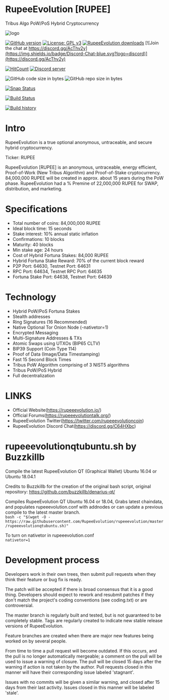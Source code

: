 # RupeeEvolution [RUPEE]
Tribus Algo PoW/PoS Hybrid Cryptocurrency

![logo](http://i.imgur.com/gIe5vnw.png)

[![GitHub version](https://img.shields.io/github/release/Rupee-Foundation/Rupee-Evolution.svg)](https://badge.fury.io/gh/Rupee-Foundation%2FRupee-Evolution)
[![License: GPL v3](https://img.shields.io/badge/License-MIT-blue.svg)](https://github.com/Rupee-Foundation/Rupee-Evolution/blob/master/COPYING)
[![RupeeEvolution downloads](https://img.shields.io/github/downloads/Rupee-Foundation/Rupee-Evolution/total.svg?maxAge=2592000)](https://github.com/Rupee-Foundation/Rupee-Evolution/releases)
[![Join the chat at https://discord.gg/AcThv2y](https://img.shields.io/badge/Discord-Chat-blue.svg?logo=discord)](https://discord.gg/AcThv2y)

[![HitCount](http://hits.dwyl.io/carsenk/rupeeevolution.svg)](http://hits.dwyl.io/Rupee-Foundation/Rupee-Evolution)
<a href="https://discord.gg/UPpQy3n"><img src="https://discordapp.com/api/guilds/334361453320732673/embed.png" alt="Discord server" /></a>

![GitHub code size in bytes](https://img.shields.io/github/languages/code-size/Rupee-Foundation/Rupee-Evolution.svg) ![GitHub repo size in bytes](https://img.shields.io/github/repo-size/Rupee-Foundation/Rupee-Evolution.svg)

[![Snap Status](https://build.snapcraft.io/badge/Rupee-Foundation/Rupee-Evolution.svg)](https://build.snapcraft.io/user/Rupee-Foundation/Rupee-Evolution)

[![Build Status](https://travis-ci.org/Rupee-Foundation/Rupee-Evolution.svg?branch=master)](https://travis-ci.org/Rupee-Foundation/Rupee-Evolution)

[![Build history](https://buildstats.info/travisci/chart/Rupee-Foundation/Rupee-Evolution?branch=master)](https://travis-ci.org/Rupee-Foundation/Rupee-Evolution?branch=master)

Intro
==========================
RupeeEvolution is a true optional anonymous, untraceable, and secure hybrid cryptocurrency.

Ticker: RUPEE

RupeeEvolution [RUPEE] is an anonymous, untraceable, energy efficient, Proof-of-Work (New Tribus Algorithm) and Proof-of-Stake cryptocurrency.
84,000,000 RUPEE will be created in approx. about 15 years during the PoW phase. RupeeEvolution had a % Premine of 22,000,000 RUPEE for SWAP, distribution, and marketing.

Specifications
==========================
* Total number of coins: 84,000,000 RUPEE
* Ideal block time: 15 seconds
* Stake interest: 10% annual static inflation
* Confirmations: 10 blocks
* Maturity: 40 blocks
* Min stake age: 24 hours
* Cost of Hybrid Fortuna Stakes: 84,000 RUPEE
* Hybrid Fortuna Stake Reward: 70% of the current block reward
* P2P Port: 64630, Testnet Port: 64631
* RPC Port: 64634, Testnet RPC Port: 64635
* Fortuna Stake Port: 64638, Testnet Port: 64639

Technology
==========================
* Hybrid PoW/PoS Fortuna Stakes
* Stealth addresses
* Ring Signatures (16 Recommended)
* Native Optional Tor Onion Node (-nativetor=1)
* Encrypted Messaging
* Multi-Signature Addresses & TXs
* Atomic Swaps using UTXOs (BIP65 CLTV)
* BIP39 Support (Coin Type 114)
* Proof of Data (Image/Data Timestamping)
* Fast 15 Second Block Times
* Tribus PoW Algorithm comprising of 3 NIST5 algorithms
* Tribus PoW/PoS Hybrid
* Full decentralization

LINKS
==========================
* Official Website(https://rupeeevolution.io/)
* Official Forums(https://rupeeevolutiontalk.org/)
* RupeeEvolution Twitter(https://twitter.com/rupeeevolutioncoin)
* RupeeEvolution Discord Chat(https://discord.gg/C64HXbc)

rupeeevolutionqtubuntu.sh by Buzzkillb
===========================
Compile the latest RupeeEvolution QT (Graphical Wallet) Ubuntu 16.04 or Ubuntu 18.04.1

Credits to Buzzkillb for the creation of the original bash script, original repository: https://github.com/buzzkillb/denarius-qt/

Compiles RupeeEvolution QT Ubuntu 16.04 or 18.04, Grabs latest chaindata, and populates rupeeevolution.conf with addnodes or can update a previous compile to the latest master branch.  
```bash -c "$(wget -O - https://raw.githubusercontent.com/RupeeEvolution/rupeeevolution/master/rupeeevolutionqtubuntu.sh)"```  

To turn on nativetor in rupeeevolution.conf  
```nativetor=1```  

Development process
===========================

Developers work in their own trees, then submit pull requests when
they think their feature or bug fix is ready.

The patch will be accepted if there is broad consensus that it is a
good thing.  Developers should expect to rework and resubmit patches
if they don't match the project's coding conventions (see coding.txt)
or are controversial.

The master branch is regularly built and tested, but is not guaranteed
to be completely stable. Tags are regularly created to indicate new
stable release versions of RupeeEvolution.

Feature branches are created when there are major new features being
worked on by several people.

From time to time a pull request will become outdated. If this occurs, and
the pull is no longer automatically mergeable; a comment on the pull will
be used to issue a warning of closure. The pull will be closed 15 days
after the warning if action is not taken by the author. Pull requests closed
in this manner will have their corresponding issue labeled 'stagnant'.

Issues with no commits will be given a similar warning, and closed after
15 days from their last activity. Issues closed in this manner will be
labeled 'stale'.

